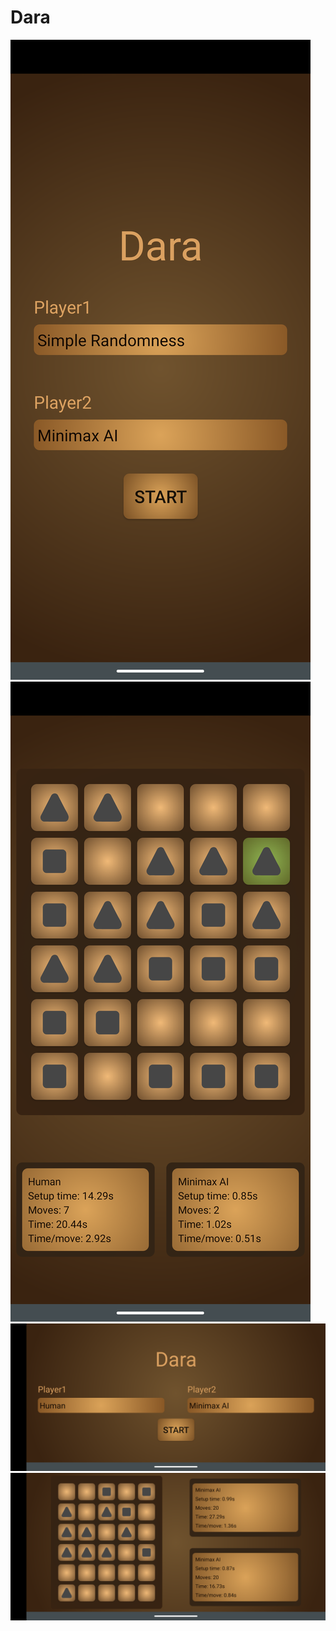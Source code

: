 # Dara

![menu](./readme/menu.png)
![game](./readme/game.png)
![menu_land](./readme/menu_land.png)
![game_land](./readme/game_land.png)